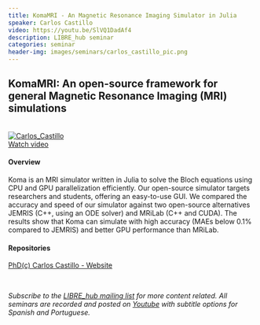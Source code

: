 ```yaml
---
title: KomaMRI - An Magnetic Resonance Imaging Simulator in Julia
speaker: Carlos Castillo
video: https://youtu.be/SlVQ1DadAf4
description: LIBRE_hub seminar
categories: seminar
header-img: images/seminars/carlos_castillo_pic.png
---
```


## KomaMRI: An open-source framework for general Magnetic Resonance Imaging (MRI) simulations 

<br>

<div class="thumbnail-container">
  <a href="https://youtu.be/SlVQ1DadAf4">
    <img class="thumbnail" src="http://img.youtube.com/vi/SlVQ1DadAf4/0.jpg" alt="Carlos_Castillo">
    <div class="overlay">
      <span class="text">Watch video</span>
    </div>
  </a>
</div>

#### Overview
Koma is an MRI simulator written in Julia to solve the Bloch equations using CPU and GPU parallelization efficiently. Our open-source simulator targets researchers and students, offering an easy-to-use GUI. We compared the accuracy and speed of our simulator against two open-source alternatives JEMRIS (C++, using an ODE solver) and MRiLab (C++ and CUDA). The results show that Koma can simulate with high accuracy (MAEs below 0.1% compared to JEMRIS) and better GPU performance than MRiLab.

#### Repositories
[PhD(c) Carlos Castillo - Website](https://www.mri.cl/carlos-castillo/)

<br>

*Subscribe to the [LIBRE_hub mailing list](https://mailchi.mp/2efa11be3d6b/libre_hub) for more content related. All seminars are recorded and posted on [Youtube](https://www.youtube.com/channel/UCKaffupDA8KKrDE0rd668Xw) with subtitle options for Spanish and Portuguese.*
